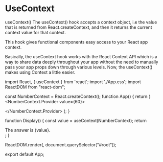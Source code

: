 # UseContext

useContext()
The useContext() hook accepts a context object, i.e the value that is returned from React.createContext, and then it returns the current context value for that context.

This hook gives functional components easy access to your React app context.

Basically, the useContext hook works with the React Context API which is a way to share data deeply throughout your app without the need to manually pass your app props down through various levels. Now, the useContext() makes using Context a little easier.




import React, { useContext } from 'react';
import './App.css';
import ReactDOM from "react-dom";

const NumberContext = React.createContext();
function App() {
  return (
    <NumberContext.Provider value={60}>
      <div>
        <Display />
      </div>
    </NumberContext.Provider>
  );
}

function Display() {
  const value = useContext(NumberContext);
  return <div>The answer is {value}.</div>;
}

ReactDOM.render(<App />, document.querySelector("#root"));

export default App;
